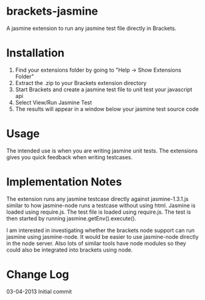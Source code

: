 brackets-jasmine
===========

A jasmine extension to run any jasmine test file directly in Brackets.

Installation
===========

1. Find your extensions folder by going to "Help -> Show Extensions Folder"
2. Extract the .zip to your Brackets extension directory
3. Start Brackets and create a jasmine test file to unit test your javascript api
4. Select View/Run Jasmine Test
5. The results will appear in a window below your jasmine test source code

Usage
=====

The intended use is when you are writing jasmine unit tests.  The extensions
gives you quick feedback when writing testcases.  

Implementation Notes
============

The extension runs any jasmine testcase directly against jasmine-1.3.1.js similar
to how jasmine-node runs a testcase without using html.  Jasmine is loaded using 
require.js.  The test file is loaded using require.js.  The test is then started
by running jasmine.getEnv().execute().

I am interested in investigating whether the brackets node support can run jasmine
using jasmine-node.  It would be easier to use jasmine-node directly in the node
server.  Also lots of similar tools have node modules so they could also be 
integrated into brackets using node.

Change Log
=========

03-04-2013 Initial commit
